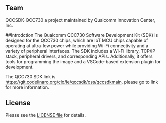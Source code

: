 ## Team
QCCSDK-QCC730 a project maintained by Qualcomm Innovation Center, Inc.

##Introdction
The Qualcomm QCC730 Software Development Kit (SDK) is designed for the QCC730 chips, which are IoT MCU chips capable of operating at ultra-low power while providing Wi-Fi connectivity and a variety of peripheral interfaces. The SDK includes a Wi-Fi library, TCP/IP stack, peripheral drivers, and corresponding APIs. Additionally, it offers tools for programming the image and a VSCode-based extension plugin for development.

The QCC730 SDK link is https://git.codelinaro.org/clo/le/qccsdk/oss/qccsdkmain. please go to link for more information.

## License
Please see the [LICENSE file](License.txt) for details.
